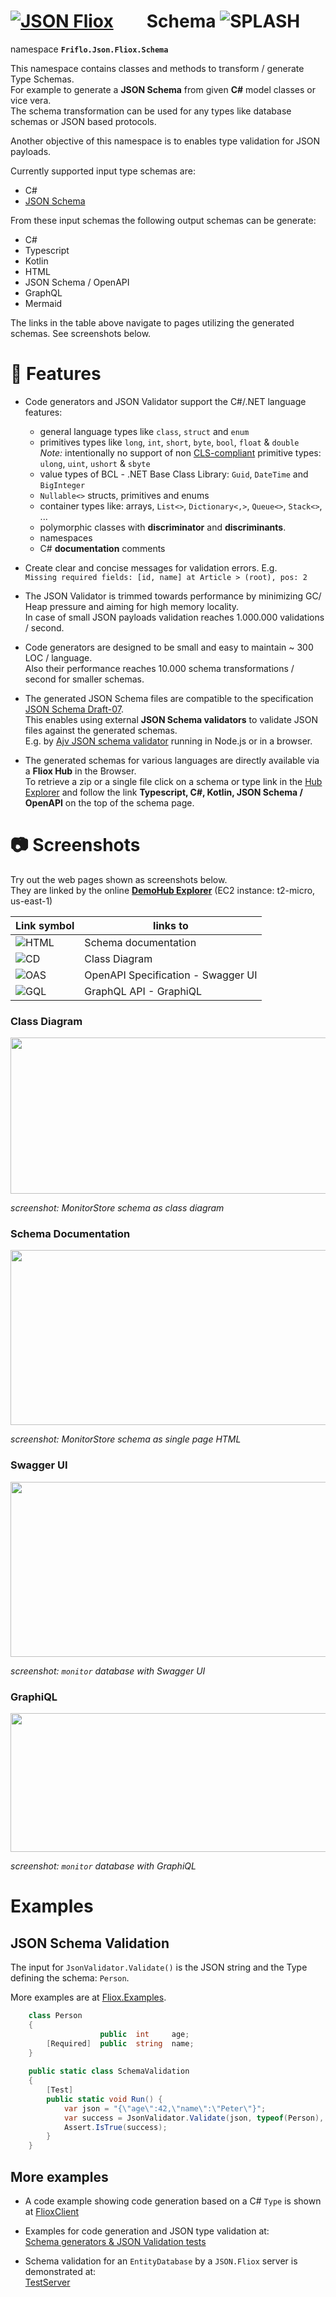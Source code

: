 

# [![JSON Fliox](../../../docs/images/Json-Fliox.svg)](https://github.com/friflo/Friflo.Json.Fliox)        **Schema** ![SPLASH](../../../docs/images/paint-splatter.svg)



namespace **`Friflo.Json.Fliox.Schema`**

This namespace contains classes and methods to transform / generate Type Schemas.  
For example to generate a **JSON Schema** from given **C#** model classes or vice vera.  
The schema transformation can be used for any types like database schemas or JSON based protocols.

Another objective of this namespace is to enables type validation for JSON payloads.

Currently supported input type schemas are:
- C#
- [JSON Schema](https://json-schema.org/)

From these input schemas the following output schemas can be generate:

- C#
- Typescript
- Kotlin
- HTML
- JSON Schema / OpenAPI
- GraphQL
- Mermaid

The links in the table above navigate to pages utilizing the generated schemas. See screenshots below.

# 🎨 Features
- Code generators and JSON Validator support the C#/.NET language features:
    - general language types like `class`, `struct` and `enum`
    - primitives types like `long`, `int`, `short`, `byte`, `bool`, `float` & `double`  
      *Note:* intentionally no support of non [CLS-compliant](https://docs.microsoft.com/en-us/dotnet/api/system.clscompliantattribute#remarks)
      primitive types: `ulong`, `uint`, `ushort` & `sbyte`
    - value types of BCL - .NET Base Class Library: `Guid`, `DateTime` and `BigInteger`
    - `Nullable<>` structs, primitives and enums
    - container types like: arrays, `List<>`, `Dictionary<,>`, `Queue<>`, `Stack<>`, ...
    - polymorphic classes with **discriminator** and **discriminants**.
    - namespaces
    - C# **documentation** comments

- Create clear and concise messages for validation errors. E.g.  
    `Missing required fields: [id, name] at Article > (root), pos: 2`

- The JSON Validator is trimmed towards performance by minimizing GC/ Heap pressure and
  aiming for high memory locality.  
  In case of small JSON payloads validation reaches 1.000.000 validations / second.

- Code generators are designed to be small and easy to maintain ~ 300 LOC / language.  
  Also their performance reaches 10.000 schema transformations / second for smaller schemas.

- The generated JSON Schema files are compatible to the specification
  [JSON Schema Draft-07](https://json-schema.org/draft-07/json-schema-release-notes.html).  
  This enables using external **JSON Schema validators** to validate JSON files against the generated schemas.  
  E.g. by [Ajv JSON schema validator](https://ajv.js.org/) running in Node.js or in a browser.

- The generated schemas for various languages are directly available via a **Fliox Hub** in the Browser.  
  To retrieve a zip or a single file click on a schema or type link in the [Hub Explorer](../../Fliox.Hub.Explorer/README.md)
  and follow the link **Typescript, C#, Kotlin, JSON Schema / OpenAPI** on the top of the schema page.


# 📷 Screenshots

Try out the web pages shown as screenshots below.  
They are linked by the online [**DemoHub Explorer**](http://ec2-18-215-176-108.compute-1.amazonaws.com/) (EC2 instance: t2-micro, us-east-1)  

| Link symbol                           | links to                                   |
| ------------------------------------- | ---------------------------------- |
| ![HTML](../../../docs/images/doc.svg) | Schema documentation               |
| ![CD](../../../docs/images/cd.svg)    | Class Diagram                      |
| ![OAS](../../../docs/images/oas.svg)  | OpenAPI Specification - Swagger UI |
| ![GQL](../../../docs/images/gql.svg)  | GraphQL API - GraphiQL             |


### Class Diagram

<img src="../../../docs/images/MonitorStore-schema.png" width="739" height="250">

*screenshot: MonitorStore schema as class diagram*


### Schema Documentation

<img src="../../../docs/images/MonitorStore-html.png" width="739" height="280">

*screenshot: MonitorStore schema as single page HTML*


### Swagger UI

<img src="../../../docs/images/MonitorStore-swagger.png" width="739" height="280">

*screenshot: `monitor` database with Swagger UI*


### GraphiQL
<img src="../../../docs/images/MonitorStore-graphql.png" width="739" height="222">

*screenshot: `monitor` database with GraphiQL*


# Examples

## JSON Schema Validation

The input for `JsonValidator.Validate()` is the JSON string and the Type defining the schema: `Person`.

More examples are at [Fliox.Examples](https://github.com/friflo/Fliox.Examples/tree/main/SchemaValidation).

```csharp
    class Person
    {
                    public  int     age;
        [Required]  public  string  name;
    }
    
    public static class SchemaValidation
    {
        [Test]
        public static void Run() {
            var json = "{\"age\":42,\"name\":\"Peter\"}";
            var success = JsonValidator.Validate(json, typeof(Person), out var error);
            Assert.IsTrue(success);
        }
    }
```

## More examples
- A code example showing code generation based on a C# `Type` is shown at [FlioxClient](../../Fliox.Hub/Client/README.md#schema-generation)

- Examples for code generation and JSON type validation at:  
  [Schema generators & JSON Validation tests](../../../Json.Tests/Common/UnitTest/Fliox/Schema)

- Schema validation for an `EntityDatabase` by a `JSON.Fliox` server is demonstrated at:  
  [TestServer](../../../Json.Tests/Main/Program.cs)

